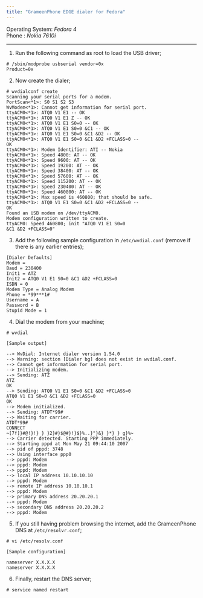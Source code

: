 ```yaml
---
title: "GrameenPhone EDGE dialer for Fedora"
---
```

Operating System: _Fedora 4_  
Phone : _Nokia 7610i_  

___


1. Run the following command as root to load the USB driver;  
```
# /sbin/modprobe usbserial vendor=0x  
Product=0x
```

2. Now create the dialer;  
```
# wvdialconf create  
Scanning your serial ports for a modem.
PortScan<*1>: S0 S1 S2 S3
WvModem<*1>: Cannot get information for serial port.
ttyACM0<*1>: ATQ0 V1 E1 -- OK
ttyACM0<*1>: ATQ0 V1 E1 Z -- OK
ttyACM0<*1>: ATQ0 V1 E1 S0=0 -- OK
ttyACM0<*1>: ATQ0 V1 E1 S0=0 &C1 -- OK
ttyACM0<*1>: ATQ0 V1 E1 S0=0 &C1 &D2 -- OK
ttyACM0<*1>: ATQ0 V1 E1 S0=0 &C1 &D2 +FCLASS=0 --
OK  
ttyACM0<*1>: Modem Identifier: ATI -- Nokia
ttyACM0<*1>: Speed 4800: AT -- OK
ttyACM0<*1>: Speed 9600: AT -- OK
ttyACM0<*1>: Speed 19200: AT -- OK
ttyACM0<*1>: Speed 38400: AT -- OK
ttyACM0<*1>: Speed 57600: AT -- OK
ttyACM0<*1>: Speed 115200: AT -- OK
ttyACM0<*1>: Speed 230400: AT -- OK
ttyACM0<*1>: Speed 460800: AT -- OK
ttyACM0<*1>: Max speed is 460800; that should be safe.
ttyACM0<*1>: ATQ0 V1 E1 S0=0 &C1 &D2 +FCLASS=0 --
OK  
Found an USB modem on /dev/ttyACM0.
Modem configuration written to create.
ttyACM0: Speed 460800; init "ATQ0 V1 E1 S0=0
&C1 &D2 +FCLASS=0"
```

3. Add the following sample configuration in `/etc/wvdial.conf` (remove if there is any earlier entries);  
```
[Dialer Defaults]
Modem =
Baud = 230400
Init1 = ATZ
Init2 = ATQ0 V1 E1 S0=0 &C1 &D2 +FCLASS=0
ISDN = 0
Modem Type = Analog Modem
Phone = *99***1#
Username = A
Password = B
Stupid Mode = 1
```

4. Dial the modem from your machine;  
```
# wvdial

[Sample output]

--> WvDial: Internet dialer version 1.54.0
--> Warning: section [Dialer bg] does not exist in wvdial.conf.
--> Cannot get information for serial port.
--> Initializing modem.
--> Sending: ATZ
ATZ
OK
--> Sending: ATQ0 V1 E1 S0=0 &C1 &D2 +FCLASS=0
ATQ0 V1 E1 S0=0 &C1 &D2 +FCLASS=0
OK
--> Modem initialized.
--> Sending: ATDT*99#
--> Waiting for carrier.
ATDT*99#
CONNECT
~[7f]}#@!}!} } }2}#}$@#}!}$}%..}"}&} }*} } g}%~
--> Carrier detected. Starting PPP immediately.
--> Starting pppd at Mon May 21 09:44:10 2007
--> pid of pppd: 3748
--> Using interface ppp0
--> pppd: Modem
--> pppd: Modem
--> pppd: Modem
--> local IP address 10.10.10.10
--> pppd: Modem
--> remote IP address 10.10.10.1
--> pppd: Modem
--> primary DNS address 20.20.20.1
--> pppd: Modem
--> secondary DNS address 20.20.20.2
--> pppd: Modem
```

5. If you still having problem browsing the internet, add the GrameenPhone DNS at `/etc/resolvr.conf`;  
```
# vi /etc/resolv.conf

[Sample configuration]

nameserver X.X.X.X
nameserver X.X.X.X
```

6. Finally, restart the DNS server;  
```
# service named restart
```
